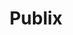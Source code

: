 ---
title: "Publix"
url: /port-saint-lucie/publix-southeast-port-saint-lucie-boulevard/
shop: supermarket
---